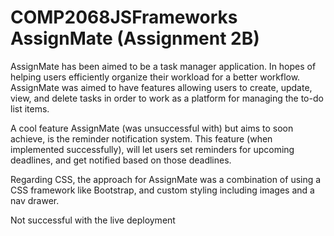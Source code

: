 # COMP2068JSFrameworks AssignMate (Assignment 2B)

 AssignMate has been aimed to be a task manager application. In hopes of helping users efficiently organize their workload for a better workflow. AssignMate was aimed to have features allowing users to create, update, view, and delete tasks in order to work as a platform for managing the to-do list items.

A cool feature AssignMate (was unsuccessful with) but aims to soon achieve, is the reminder notification system. This feature (when implemented successfully), will let users set reminders for upcoming deadlines, and get notified based on those deadlines.

Regarding CSS, the approach for AssignMate was a combination of using a CSS framework like Bootstrap, and custom styling including images and a nav drawer.

Not successful with the live deployment
